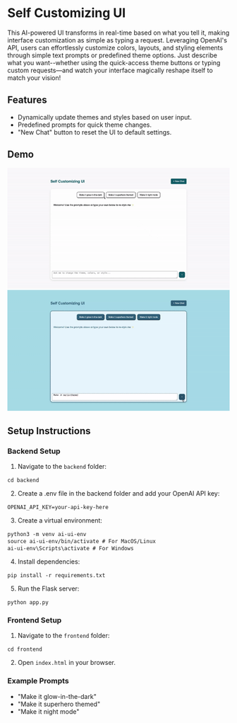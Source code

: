 # Self Customizing UI

This AI-powered UI transforms in real-time based on what you tell it, making interface customization as simple as typing a request. Leveraging OpenAI's API, users can effortlessly customize colors, layouts, and styling elements through simple text prompts or predefined theme options. Just describe what you want--whether using the quick-access theme buttons or typing custom requests—and watch your interface magically reshape itself to match your vision!

## Features
- Dynamically update themes and styles based on user input.
- Predefined prompts for quick theme changes.
- "New Chat" button to reset the UI to default settings.

## Demo

![UI Demo](assets/testvid1.gif)
![UI Demo](assets/testvid3.gif)


## Setup Instructions

### Backend Setup
1. Navigate to the `backend` folder:
```
cd backend
```

2. Create a .env file in the backend folder and add your OpenAI API key:
```
OPENAI_API_KEY=your-api-key-here
```

3. Create a virtual environment:
```
python3 -m venv ai-ui-env
source ai-ui-env/bin/activate # For MacOS/Linux
ai-ui-env\Scripts\activate # For Windows
```

4. Install dependencies:
```
pip install -r requirements.txt
```

5. Run the Flask server:
```
python app.py
```

### Frontend Setup
1. Navigate to the `frontend` folder:
```
cd frontend
```

2. Open `index.html` in your browser.

### Example Prompts
- "Make it glow-in-the-dark"
- "Make it superhero themed"
- "Make it night mode"
